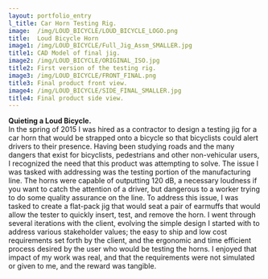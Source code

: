 ```yaml
---
layout: portfolio_entry
l_title: Car Horn Testing Rig.
image:  /img/LOUD_BICYCLE/LOUD_BICYCLE_LOGO.png
title:  Loud Bicycle Horn
image1: /img/LOUD_BICYCLE/Full_Jig_Assm_SMALLER.jpg
title1: CAD Model of final jig.
image2: /img/LOUD_BICYCLE/ORIGINAL_ISO.jpg
title2: First version of the testing rig.
image3: /img/LOUD_BICYCLE/FRONT_FINAL.png
title3: Final product front view.
image4: /img/LOUD_BICYCLE/SIDE_FINAL_SMALLER.jpg
title4: Final product side view.
---
```

<strong class="s_title">Quieting a Loud Bicycle.</strong><br />
In the spring of 2015 I was hired as a contractor to design a testing jig for a car horn that would be strapped onto a bicycle so that bicyclists could alert drivers to their presence. Having been studying roads and the many dangers that exist for bicyclists, pedestrians and other non-vehicular users, I recognized the need that this product was attempting to solve. The issue I was tasked with addressing was the testing portion of the manufacturing line. The horns were capable of outputting 120 dB, a necessary loudness if you want to catch the attention of a driver, but dangerous to a worker trying to do some quality assurance on the line. To address this issue, I was tasked to create a flat-pack jig that would seat a pair of earmuffs that would allow the tester to quickly insert, test, and remove the horn. I went through several iterations with the client, evolving the simple design I started with to address various stakeholder values; the easy to ship and low cost requirements set forth by the client, and the ergonomic and time efficient process desired by the user who would be testing the horns. I enjoyed that impact of my work was real, and that the requirements were not simulated or given to me, and the reward was tangible.

